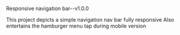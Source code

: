 Responsive navigation bar--v1.0.0

This project depicts a simple navigation nav bar fully responsive 
Also entertains the hamburger menu tap during mobile version
